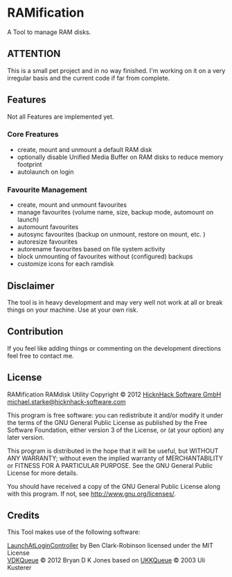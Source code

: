 # RAMification

A Tool to manage RAM disks.

## ATTENTION

This is a small pet project and in no way finished. I'm working on it on a very irregular basis and the current code if far from complete.

## Features

Not all Features are implemented yet.

### Core Freatures

* create, mount and unmount a default RAM disk
* optionally disable Unified Media Buffer on RAM disks to reduce memory footprint
* autolaunch on login

### Favourite Management

* create, mount and unmount favourites
* manage favourites (volume name, size, backup mode, automount on launch)
* automount favourites
* autosync favourites (backup on unmount, restore on mount, etc. )
* autoresize favourites
* autorename favourites based on file system activity
* block unmounting of favourites without (configured) backups
* customize icons for each ramdisk

## Disclaimer

The tool is in heavy development and may very well not work at all or break things on your machine. Use at your own risk.

## Contribution

If you feel like adding things or commenting on the development directions feel free to contact me.

## License

RAMification RAMdisk Utility
Copyright &copy; 2012 [HicknHack Software GmbH](http://www.hicknhack-software.com) michael.starke@hicknhack-software.com

This program is free software: you can redistribute it and/or modify
it under the terms of the GNU General Public License as published by
the Free Software Foundation, either version 3 of the License, or
(at your option) any later version.

This program is distributed in the hope that it will be useful,
but WITHOUT ANY WARRANTY; without even the implied warranty of
MERCHANTABILITY or FITNESS FOR A PARTICULAR PURPOSE.  See the
GNU General Public License for more details.

You should have received a copy of the GNU General Public License
along with this program.  If not, see http://www.gnu.org/licenses/.

## Credits
This Tool makes use of the following software:

[LaunchAtLoginController](https://github.com/Mozketo/LaunchAtLoginController#readme) by Ben Clark-Robinson licensed under the MIT License  
[VDKQueue](https://github.com/bdkjones/VDKQueue) &copy; 2012 Bryan D K Jones based on [UKKQueue](http://zathras.de/sourcecode.htm#UKKQueue) &copy; 2003 Uli Kusterer
